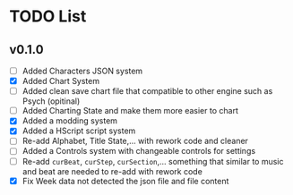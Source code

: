 # TODO List
## v0.1.0
- [ ] Added Characters JSON system
- [X] Added Chart System
- [ ] Added clean save chart file that compatible to other engine such as Psych (opitinal)
- [ ] Added Charting State and make them more easier to chart
- [X] Added a modding system
- [X] Added a HScript script system
- [ ] Re-add Alphabet, Title State,... with rework code and cleaner
- [ ] Added a Controls system with changeable controls for settings
- [ ] Re-add `curBeat`, `curStep`, `curSection`,... something that similar to music and beat are needed to re-add with rework code
- [X] Fix Week data not detected the json file and file content